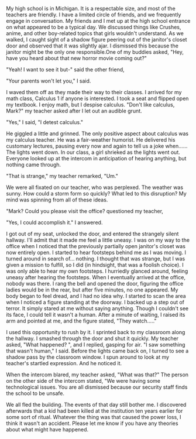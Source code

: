 My high school is in Michigan. It is a respectable size, and most of the teachers are friendly. I have a limited circle of friends, and we frequently engage in conversation. My friends and I met up at the high school entrance on what appeared to be a typical day. We discussed things like Crushes, anime, and other boy-related topics that girls wouldn't understand. As we walked, I caught sight of a shadow figure peering out of the janitor's closet door and observed that it was slightly ajar. I dismissed this because the janitor might be the only one responsible.One of my buddies asked, "Hey, have you heard about that new horror movie coming out?"

"Yeah! I want to see it but-" said the other friend,

"Your parents won't let you," I said.

I waved them off as they made their way to their classes. I arrived for my math class, Calculus 1 if anyone is interested. I took a seat and flipped open my textbook. I enjoy math, but I despise calculus. "Don't like calculus, Mark?" my teacher asked after I let out an audible grunt.

"Yes," I said, "I detest calculus."

He giggled a little and grinned. The only positive aspect about calculus was my calculus teacher. He was a fair-weather humorist. He delivered his customary lectures, pausing every now and again to tell us a joke when...... The lights went down. In our class, a girl shrieked as the lights went out. Everyone looked up at the intercom in anticipation of hearing anything, but nothing came through.

"That is strange," my teacher remarked, "Um."

We were all fixated on our teacher, who was perplexed. The weather was sunny. How could a storm form so quickly? What led to this disruption? My mind was spinning from all of these ideas.

"Mark? Could you please visit the office? questioned my teacher,

"Yes, I could accomplish it." I answered.

I got out of my seat, unlocked the door, and entered the strangely silent hallway. I'll admit that it made me feel a little uneasy. I was on my way to the office when I noticed that the previously partially open janitor's closet was now entirely open. I started to hear footsteps behind me as I was moving. I turned around in search of... nothing. I thought that was strange, but I was given a mission to fulfill, so I did (in hindsight, that was a foolish choice). I was only able to hear my own footsteps. I hurriedly glanced around, feeling uneasy after hearing the footsteps. When I eventually arrived at the office, nobody was there. I rang the bell and opened the door, figuring the office ladies would be in the rear, but after five minutes, no one appeared. My body began to feel dread, and I had no idea why. I started to scan the area when I noticed a figure standing at the doorway. I backed up a step out of terror. It simply stared at me without saying anything.  Though I couldn't see its face, I could tell it wasn't a human. After a minute of waiting, I raised its arm and pointed at me, and the figure stated, "They watch....."

I used this opportunity to rush by it. I sprinted back to my classroom along the hallway. I smashed through the door and shut it quickly. My teacher asked, "What happened? ", and I replied, gasping for air. "I saw something that wasn't human," I said. Before the lights came back on, I turned to see a shadow pass by the classroom window. I spun around to look at my teacher's startled expression. And he noticed it.

When the intercom blared, my teacher asked, "What was that?" The person on the other side of the intercom stated, "We were having some technological issues. You are all dismissed because our security staff finds the school to be unsafe.

We all fled the building. The events of that day still bother me. I discovered afterwards that a kid had been killed at the institution ten years earlier for some sort of ritual. Whatever the thing was that caused the power loss, I think it wasn't an accident. Please let me know if you have any theories about what might have happened.